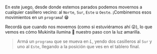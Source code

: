 <gs-toolbox toolbox-url="https://raw.githubusercontent.com/MumukiProject/mumuki-guia-gobstones-primeros-programas-kids/master/toolbox.xml"></gs-toolbox>

En este juego, desde donde estemos parados podemos movernos a cualquier casillero vecino: al `Norte`, `Sur`, `Este` u `Oeste`.  ¡Combinemos esos movimientos en un `programa`! :grin:

Recordá que cuando nos movemos (como si estuviéramos ahí :stuck_out_tongue_winking_eye:), lo que vemos es cómo Mukinita ilumina :flashlight: nuestro paso con la luz amarilla. 

> Armá un `programa` que se mueva en _L_, yendo dos casilleros al `Sur` y uno al `Este`, llegando a la posición que ves en el tablero final. 